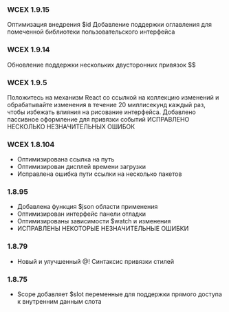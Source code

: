 ### WCEX 1.9.15
Оптимизация внедрения $id
Добавление поддержки оглавления для помеченной библиотеки пользовательского интерфейса 
### WCEX 1.9.14
Обновление поддержки нескольких двусторонних привязок $$

### WCEX 1.9.5
Положитесь на механизм React со ссылкой на коллекцию изменений и обрабатывайте изменения в течение 20 миллисекунд каждый раз, чтобы избежать влияния на рисование интерфейса.
Добавлено пассивное оформление для привязки событий
ИСПРАВЛЕНО НЕСКОЛЬКО НЕЗНАЧИТЕЛЬНЫХ ОШИБОК

### WCEX 1.8.104
- Оптимизирована ссылка на путь
- Оптимизирован дисплей времени загрузки
- Исправлена ошибка пути ссылки на несколько пакетов

### 1.8.95
- Добавлена функция $json области применения
- Оптимизирован интерфейс панели отладки
- Оптимизированы зависимости $watch и изменения
- ИСПРАВЛЕНЫ НЕКОТОРЫЕ НЕЗНАЧИТЕЛЬНЫЕ ОШИБКИ

### 1.8.79
- Новый и улучшенный @! Синтаксис привязки стилей

### 1.8.75 
- Scope добавляет $slot переменные для поддержки прямого доступа к внутренним данным слота 
